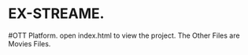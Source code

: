 # EX-STREAME.
#OTT Platform. 
open index.html to view the project.
The Other Files are Movies Files.
